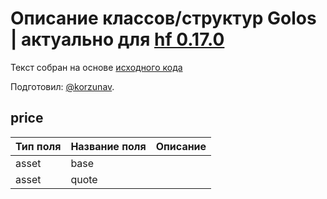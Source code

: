 # Описание классов/структур Golos | актуально для [hf 0.17.0](https://github.com/GolosChain/golos/releases/tag/v0.17.0)
Текст собран на основе [исходного кода](https://github.com/GolosChain/golos/tree/master/libraries/protocol/include/golos/protocol/asset.hpp)

Подготовил: [@korzunav](https://golos.io/@korzunav).

## price


|Тип поля|Название поля|Описание|
|--------|-------------|--------|
|asset|base||
|asset|quote||
